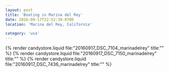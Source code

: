 ```yaml
---
layout: post
title: 'Boating in Marina del Rey'
date: 2016-09-17T22:52:39-0700
location: 'Marina del Rey, California'

category: 'usa'
---
```


{% render candystore.liquid file:"20160917_DSC_7104_marinadelrey" title:"" %}
{% render candystore.liquid file:"20160917_DSC_7150_marinadelrey" title:"" %}
{% render candystore.liquid file:"20160917_DSC_7436_marinadelrey" title:"" %}
